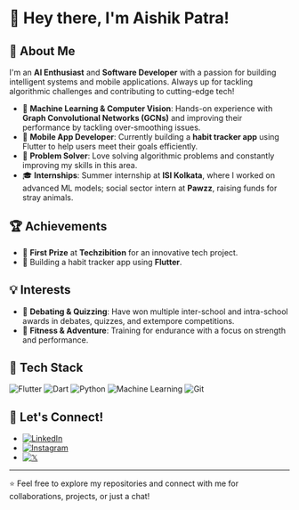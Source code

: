 # 👋 Hey there, I'm Aishik Patra!

## 🚀 About Me
I'm an **AI Enthusiast** and **Software Developer** with a passion for building intelligent systems and mobile applications. Always up for tackling algorithmic challenges and contributing to cutting-edge tech!

- 🌟 **Machine Learning & Computer Vision**: Hands-on experience with **Graph Convolutional Networks (GCNs)** and improving their performance by tackling over-smoothing issues.
- 📱 **Mobile App Developer**: Currently building a **habit tracker app** using Flutter to help users meet their goals efficiently.
- 🧠 **Problem Solver**: Love solving algorithmic problems and constantly improving my skills in this area.
- 🎓 **Internships**: Summer internship at **ISI Kolkata**, where I worked on advanced ML models; social sector intern at **Pawzz**, raising funds for stray animals.

## 🏆 Achievements
- 🥇 **First Prize** at **Techzibition** for an innovative tech project.
- 📱 Building a habit tracker app using **Flutter**.

## 💡 Interests
- 💬 **Debating & Quizzing**: Have won multiple inter-school and intra-school awards in debates, quizzes, and extempore competitions.
- 🧗 **Fitness & Adventure**: Training for endurance with a focus on strength and performance.

## 🔧 Tech Stack
![Flutter](https://img.shields.io/badge/Flutter-02569B?style=for-the-badge&logo=flutter&logoColor=white)
![Dart](https://img.shields.io/badge/Dart-0175C2?style=for-the-badge&logo=dart&logoColor=white)
![Python](https://img.shields.io/badge/Python-3670A0?style=for-the-badge&logo=python&logoColor=white)
![Machine Learning](https://img.shields.io/badge/Machine%20Learning-FF6F00?style=for-the-badge&logo=machine-learning&logoColor=white)
![Git](https://img.shields.io/badge/Git-F05032?style=for-the-badge&logo=git&logoColor=white)

## 🔗 Let's Connect!
- [![LinkedIn](https://img.shields.io/badge/LinkedIn-%230077B5.svg?style=for-the-badge&logo=linkedin&logoColor=white)](https://www.linkedin.com/in/aishik-patra-762017261)
- [![Instagram](https://img.shields.io/badge/Instagram-E4405F?style=for-the-badge&logo=instagram&logoColor=white)](https://www.instagram.com/aishikpatra/)
- [![𝕏](https://img.shields.io/badge/Twitter-1DA1F2?style=for-the-badge&logo=twitter&logoColor=white)](https://x.com/aishikpatra7)

---

⭐ Feel free to explore my repositories and connect with me for collaborations, projects, or just a chat!
